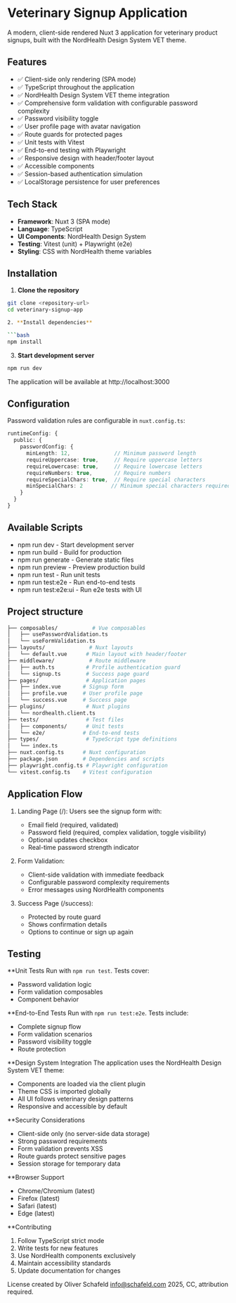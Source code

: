 # Veterinary Signup Application

A modern, client-side rendered Nuxt 3 application for veterinary product signups, built with the NordHealth Design System VET theme.

## Features

- ✅ Client-side only rendering (SPA mode)
- ✅ TypeScript throughout the application
- ✅ NordHealth Design System VET theme integration
- ✅ Comprehensive form validation with configurable password complexity
- ✅ Password visibility toggle
- ✅ User profile page with avatar navigation
- ✅ Route guards for protected pages
- ✅ Unit tests with Vitest
- ✅ End-to-end testing with Playwright
- ✅ Responsive design with header/footer layout
- ✅ Accessible components
- ✅ Session-based authentication simulation
- ✅ LocalStorage persistence for user preferences

## Tech Stack

- **Framework**: Nuxt 3 (SPA mode)
- **Language**: TypeScript
- **UI Components**: NordHealth Design System
- **Testing**: Vitest (unit) + Playwright (e2e)
- **Styling**: CSS with NordHealth theme variables

## Installation

1. **Clone the repository**

```bash
git clone <repository-url>
cd veterinary-signup-app

2. **Install dependencies**

```bash
npm install
```

3. **Start development server**

```bash
npm run dev
```

The application will be available at http://localhost:3000

## Configuration

Password validation rules are configurable in `nuxt.config.ts`:

```typescript
runtimeConfig: {
  public: {
    passwordConfig: {
      minLength: 12,              // Minimum password length
      requireUppercase: true,     // Require uppercase letters
      requireLowercase: true,     // Require lowercase letters
      requireNumbers: true,       // Require numbers
      requireSpecialChars: true,  // Require special characters
      minSpecialChars: 2         // Minimum special characters required
    }
  }
}
```

## Available Scripts

- npm run dev - Start development server
- npm run build - Build for production
- npm run generate - Generate static files
- npm run preview - Preview production build
- npm run test - Run unit tests
- npm run test:e2e - Run end-to-end tests
- npm run test:e2e:ui - Run e2e tests with UI

## Project structure

```bash
├── composables/           # Vue composables
│   ├── usePasswordValidation.ts
│   └── useFormValidation.ts
├── layouts/              # Nuxt layouts
│   └── default.vue      # Main layout with header/footer
├── middleware/           # Route middleware
│   ├── auth.ts          # Profile authentication guard
│   └── signup.ts        # Success page guard
├── pages/               # Application pages
│   ├── index.vue       # Signup form
│   ├── profile.vue     # User profile page
│   └── success.vue     # Success page
├── plugins/             # Nuxt plugins
│   └── nordhealth.client.ts
├── tests/               # Test files
│   ├── components/      # Unit tests
│   └── e2e/            # End-to-end tests
├── types/               # TypeScript type definitions
│   └── index.ts
├── nuxt.config.ts      # Nuxt configuration
├── package.json        # Dependencies and scripts
├── playwright.config.ts # Playwright configuration
└── vitest.config.ts    # Vitest configuration
```

## Application Flow

1. Landing Page (/): Users see the signup form with:

    - Email field (required, validated)
    - Password field (required, complex validation, toggle visibility)
    - Optional updates checkbox
    - Real-time password strength indicator

2. Form Validation:

    - Client-side validation with immediate feedback
    - Configurable password complexity requirements
    - Error messages using NordHealth components

3. Success Page (/success):

    - Protected by route guard
    - Shows confirmation details
    - Options to continue or sign up again

## Testing

**Unit Tests
Run with `npm run test`. Tests cover:

- Password validation logic
- Form validation composables
- Component behavior

**End-to-End Tests
Run with `npm run test:e2e`. Tests include:

- Complete signup flow
- Form validation scenarios
- Password visibility toggle
- Route protection

**Design System Integration
The application uses the NordHealth Design System VET theme:

- Components are loaded via the client plugin
- Theme CSS is imported globally
- All UI follows veterinary design patterns
- Responsive and accessible by default

**Security Considerations

- Client-side only (no server-side data storage)
- Strong password requirements
- Form validation prevents XSS
- Route guards protect sensitive pages
- Session storage for temporary data

**Browser Support

- Chrome/Chromium (latest)
- Firefox (latest)
- Safari (latest)
- Edge (latest)

**Contributing

1. Follow TypeScript strict mode
2. Write tests for new features
3. Use NordHealth components exclusively
4. Maintain accessibility standards
5. Update documentation for changes

License
created by Oliver Schafeld <info@schafeld.com> 2025,
CC, attribution required.
